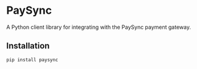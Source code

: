 # PaySync

A Python client library for integrating with the PaySync payment gateway.

## Installation

```bash
pip install paysync
